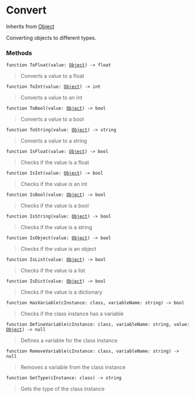 # Convert
Inherits from [Object](../objects/Object.md)

Converting objects to different types.

### Methods
<pre class="language-typescript"><code class="lang-typescript">function ToFloat(value: <a data-footnote-ref href="#user-content-fn-37">Object</a>) -> float</code></pre>
> Converts a value to a float

<pre class="language-typescript"><code class="lang-typescript">function ToInt(value: <a data-footnote-ref href="#user-content-fn-37">Object</a>) -> int</code></pre>
> Converts a value to an int

<pre class="language-typescript"><code class="lang-typescript">function ToBool(value: <a data-footnote-ref href="#user-content-fn-37">Object</a>) -> bool</code></pre>
> Converts a value to a bool

<pre class="language-typescript"><code class="lang-typescript">function ToString(value: <a data-footnote-ref href="#user-content-fn-37">Object</a>) -> string</code></pre>
> Converts a value to a string

<pre class="language-typescript"><code class="lang-typescript">function IsFloat(value: <a data-footnote-ref href="#user-content-fn-37">Object</a>) -> bool</code></pre>
> Checks if the value is a float

<pre class="language-typescript"><code class="lang-typescript">function IsInt(value: <a data-footnote-ref href="#user-content-fn-37">Object</a>) -> bool</code></pre>
> Checks if the value is an int

<pre class="language-typescript"><code class="lang-typescript">function IsBool(value: <a data-footnote-ref href="#user-content-fn-37">Object</a>) -> bool</code></pre>
> Checks if the value is a bool

<pre class="language-typescript"><code class="lang-typescript">function IsString(value: <a data-footnote-ref href="#user-content-fn-37">Object</a>) -> bool</code></pre>
> Checks if the value is a string

<pre class="language-typescript"><code class="lang-typescript">function IsObject(value: <a data-footnote-ref href="#user-content-fn-37">Object</a>) -> bool</code></pre>
> Checks if the value is an object

<pre class="language-typescript"><code class="lang-typescript">function IsList(value: <a data-footnote-ref href="#user-content-fn-37">Object</a>) -> bool</code></pre>
> Checks if the value is a list

<pre class="language-typescript"><code class="lang-typescript">function IsDict(value: <a data-footnote-ref href="#user-content-fn-37">Object</a>) -> bool</code></pre>
> Checks if the value is a dictionary

<pre class="language-typescript"><code class="lang-typescript">function HasVariable(cInstance: class, variableName: string) -> bool</code></pre>
> Checks if the class instance has a variable

<pre class="language-typescript"><code class="lang-typescript">function DefineVariable(cInstance: class, variableName: string, value: <a data-footnote-ref href="#user-content-fn-37">Object</a>) -> null</code></pre>
> Defines a variable for the class instance

<pre class="language-typescript"><code class="lang-typescript">function RemoveVariable(cInstance: class, variableName: string) -> null</code></pre>
> Removes a variable from the class instance

<pre class="language-typescript"><code class="lang-typescript">function GetType(cInstance: class) -> string</code></pre>
> Gets the type of the class instance


[^0]: [Camera](../static/Camera.md)
[^1]: [Character](../objects/Character.md)
[^2]: [Collider](../objects/Collider.md)
[^3]: [Collision](../objects/Collision.md)
[^4]: [Color](../objects/Color.md)
[^5]: [Convert](../static/Convert.md)
[^6]: [Cutscene](../static/Cutscene.md)
[^7]: [Dict](../objects/Dict.md)
[^8]: [Game](../static/Game.md)
[^9]: [Human](../objects/Human.md)
[^10]: [Input](../static/Input.md)
[^11]: [Json](../static/Json.md)
[^12]: [LineCastHitResult](../objects/LineCastHitResult.md)
[^13]: [LineRenderer](../objects/LineRenderer.md)
[^14]: [List](../objects/List.md)
[^15]: [Map](../static/Map.md)
[^16]: [MapObject](../objects/MapObject.md)
[^17]: [MapTargetable](../objects/MapTargetable.md)
[^18]: [Math](../static/Math.md)
[^19]: [Network](../static/Network.md)
[^20]: [NetworkView](../objects/NetworkView.md)
[^21]: [PersistentData](../static/PersistentData.md)
[^22]: [Physics](../static/Physics.md)
[^23]: [Player](../objects/Player.md)
[^24]: [Quaternion](../objects/Quaternion.md)
[^25]: [Random](../objects/Random.md)
[^26]: [Range](../objects/Range.md)
[^27]: [RoomData](../static/RoomData.md)
[^28]: [Set](../objects/Set.md)
[^29]: [Shifter](../objects/Shifter.md)
[^30]: [String](../static/String.md)
[^31]: [Time](../static/Time.md)
[^32]: [Titan](../objects/Titan.md)
[^33]: [Transform](../objects/Transform.md)
[^34]: [UI](../static/UI.md)
[^35]: [Vector2](../objects/Vector2.md)
[^36]: [Vector3](../objects/Vector3.md)
[^37]: [Object](../objects/Object.md)
[^38]: [Component](../objects/Component.md)
